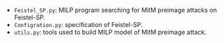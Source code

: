 - `Feistel_SP.py`: MILP program searching for MitM preimage attacks on Feistel-SP.
- `Configration.py`: specification of Feistel-SP.
- `utils.py`: tools used to build MILP model of MitM preimage attack.